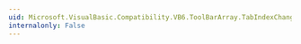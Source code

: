 ```yaml
---
uid: Microsoft.VisualBasic.Compatibility.VB6.ToolBarArray.TabIndexChanged
internalonly: False
---
```

